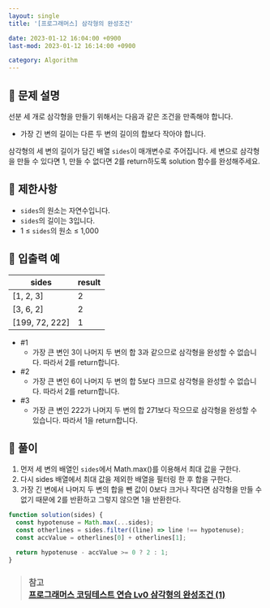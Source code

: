 ```yaml
---
layout: single
title: '[프로그래머스] 삼각형의 완성조건'

date: 2023-01-12 16:04:00 +0900
last-mod: 2023-01-12 16:14:00 +0900

category: Algorithm
---
```


## 📌 문제 설명

선분 세 개로 삼각형을 만들기 위해서는 다음과 같은 조건을 만족해야 합니다.

- 가장 긴 변의 길이는 다른 두 변의 길이의 합보다 작아야 합니다.

삼각형의 세 변의 길이가 담긴 배열 `sides`이 매개변수로 주어집니다. 세 변으로 삼각형을 만들 수 있다면 1, 만들 수 없다면 2를 return하도록 solution 함수를 완성해주세요.

## 📌 제한사항

- `sides`의 원소는 자연수입니다.
- `sides`의 길이는 3입니다.
- 1 ≤ `sides`의 원소 ≤ 1,000

## 📌 입출력 예

| sides          | result |
| -------------- | ------ |
| [1, 2, 3]      | 2      |
| [3, 6, 2]      | 2      |
| [199, 72, 222] | 1      |

- #1
  - 가장 큰 변인 3이 나머지 두 변의 합 3과 같으므로 삼각형을 완성할 수 없습니다. 따라서 2를 return합니다.
- #2
  - 가장 큰 변인 6이 나머지 두 변의 합 5보다 크므로 삼각형을 완성할 수 없습니다. 따라서 2를 return합니다.
- #3
  - 가장 큰 변인 222가 나머지 두 변의 합 271보다 작으므로 삼각형을 완성할 수 있습니다. 따라서 1을 return합니다.

## 📌 풀이

1. 먼저 세 변의 배열인 `sides`에서 Math.max()를 이용해서 최대 값을 구한다.
2. 다시 sides 배열에서 최대 값을 제외한 배열을 필터링 한 후 합을 구한다.
3. 가장 긴 변에서 나머지 두 변의 합을 뺀 값이 0보다 크거나 작다면 삼각형을 만들 수 없기 때문에 2를 반환하고 그렇지 않으면 1을 반환한다.

```javascript
function solution(sides) {
  const hypotenuse = Math.max(...sides);
  const otherlines = sides.filter((line) => line !== hypotenuse);
  const accValue = otherlines[0] + otherlines[1];

  return hypotenuse - accValue >= 0 ? 2 : 1;
}
```

> ### 참고<br>[프로그래머스 코딩테스트 연습 Lv0 삼각형의 완성조건 (1)](https://school.programmers.co.kr/learn/courses/30/lessons/120889)
